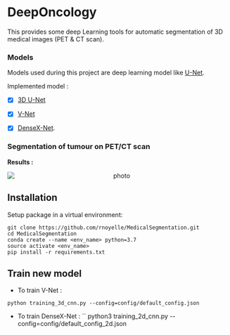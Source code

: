 # DeepOncology

This provides some deep Learning tools for automatic segmentation of 3D medical images (PET & CT scan).

### Models
Models used during this project are deep learning model like [U-Net](https://arxiv.org/abs/1505.04597). 

Implemented model :

- [x] [3D U-Net](https://arxiv.org/abs/1606.06650)
- [x] [V-Net](https://arxiv.org/abs/1606.04797)
- [x] [DenseX-Net](https://ieeexplore.ieee.org/stamp/stamp.jsp?arnumber=8946601).


### Segmentation of tumour on PET/CT scan

**Results :**

<p align="center">
<img style="display: block; margin: auto;" alt="photo" src="./GIF_example_segmentation.gif">
</p>


##  Installation
Setup package in a virtual environment:
```
git clone https://github.com/rnoyelle/MedicalSegmentation.git 
cd MedicalSegmentation
conda create --name <env_name> python=3.7
source activate <env_name>
pip install -r requirements.txt
```


## Train new model
- To train V-Net :
```
python training_3d_cnn.py --config=config/default_config.json
```
- To train DenseX-Net :
``
python3 training_2d_cnn.py --config=config/default_config_2d.json 
```




